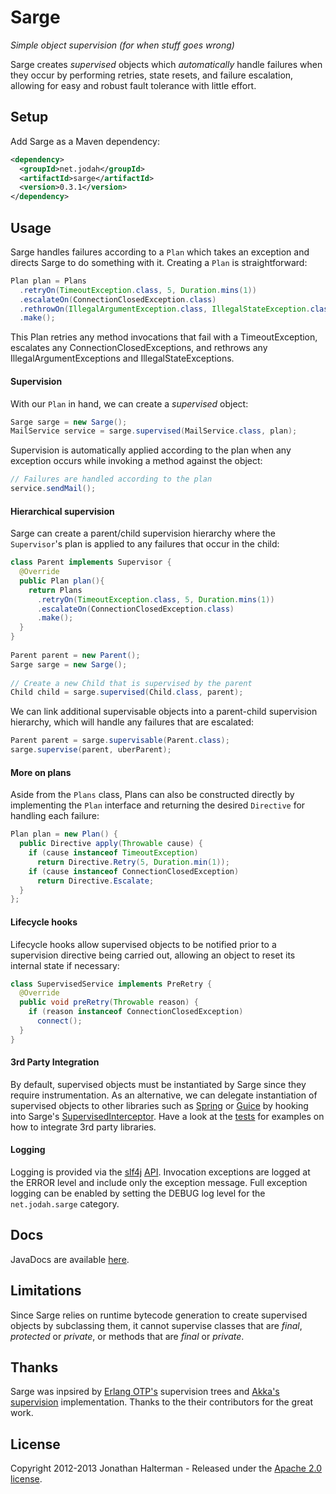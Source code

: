 # Sarge

*Simple object supervision (for when stuff goes wrong)*

Sarge creates *supervised* objects which *automatically* handle failures when they occur by performing retries, state resets, and failure escalation, allowing for easy and robust fault tolerance with little effort.

## Setup

Add Sarge as a Maven dependency:

```xml
<dependency>
  <groupId>net.jodah</groupId>
  <artifactId>sarge</artifactId>
  <version>0.3.1</version>
</dependency>
```

## Usage

Sarge handles failures according to a `Plan` which takes an exception and directs Sarge to do something with it. Creating a `Plan` is straightforward:

```java
Plan plan = Plans
  .retryOn(TimeoutException.class, 5, Duration.mins(1))
  .escalateOn(ConnectionClosedException.class)
  .rethrowOn(IllegalArgumentException.class, IllegalStateException.class)
  .make();
```      
      
This Plan retries any method invocations that fail with a TimeoutException, escalates any ConnectionClosedExceptions, and rethrows any IllegalArgumentExceptions and IllegalStateExceptions.      

#### Supervision

With our `Plan` in hand, we can create a *supervised* object:

```java
Sarge sarge = new Sarge();
MailService service = sarge.supervised(MailService.class, plan);
```    

Supervision is automatically applied according to the plan when any exception occurs while invoking a method against the object:
    
```java
// Failures are handled according to the plan
service.sendMail();
```
    
#### Hierarchical supervision

Sarge can create a parent/child supervision hierarchy where the `Supervisor`'s plan is applied to any failures that occur in the child:

```java
class Parent implements Supervisor {
  @Override
  public Plan plan(){
    return Plans
      .retryOn(TimeoutException.class, 5, Duration.mins(1))
      .escalateOn(ConnectionClosedException.class)
      .make();
  }
}
 
Parent parent = new Parent(); 
Sarge sarge = new Sarge();
 
// Create a new Child that is supervised by the parent
Child child = sarge.supervised(Child.class, parent);
```    
    
We can link additional supervisable objects into a parent-child supervision hierarchy, which will handle any failures that are escalated:

```java
Parent parent = sarge.supervisable(Parent.class);
sarge.supervise(parent, uberParent);
```
	
#### More on plans

Aside from the `Plans` class, Plans can also be constructed directly by implementing the `Plan` interface and returning the desired `Directive` for handling each failure:

```java
Plan plan = new Plan() {
  public Directive apply(Throwable cause) {
    if (cause instanceof TimeoutException)
      return Directive.Retry(5, Duration.min(1));
    if (cause instanceof ConnectionClosedException)
      return Directive.Escalate;
  }
};
```
    
#### Lifecycle hooks

Lifecycle hooks allow supervised objects to be notified prior to a supervision directive being carried out, allowing an object to reset its internal state if necessary:

```java
class SupervisedService implements PreRetry {
  @Override
  public void preRetry(Throwable reason) {
    if (reason instanceof ConnectionClosedException)
      connect();
  }
}
```

#### 3rd Party Integration

By default, supervised objects must be instantiated by Sarge since they require instrumentation. As an alternative, we can delegate instantiation of supervised objects to other libraries such as [Spring](https://github.com/jhalterman/sarge/tree/master/src/test/java/net/jodah/sarge/integration/SpringIntegrationTest.java) or [Guice](https://github.com/jhalterman/sarge/tree/master/src/test/java/net/jodah/sarge/integration/GuiceIntegrationTest.java) by hooking into Sarge's [SupervisedInterceptor](https://jhalterman.github.com/sarge/javadoc/net/jodah/sarge/SupervisedInterceptor.html). Have a look at the [tests](https://github.com/jhalterman/sarge/tree/master/src/test/java/net/jodah/sarge/integration) for examples on how to integrate 3rd party libraries.

#### Logging

Logging is provided via the [slf4j](http://www.slf4j.org/) [API](http://www.slf4j.org/apidocs/index.html). Invocation exceptions are logged at the ERROR level and include only the exception message. Full exception logging can be enabled by setting the DEBUG log level for the `net.jodah.sarge` category.

## Docs

JavaDocs are available [here](https://jhalterman.github.com/sarge/javadoc).

## Limitations

Since Sarge relies on runtime bytecode generation to create supervised objects by subclassing them, it cannot supervise classes that are _final_, _protected_ or _private_, or methods that are _final_ or _private_.

## Thanks

Sarge was inpsired by [Erlang OTP's](http://www.erlang.org/doc/design_principles/des_princ.html) supervision trees and [Akka's supervision](http://akka.io) implementation. Thanks to the their contributors for the great work.

## License

Copyright 2012-2013 Jonathan Halterman - Released under the [Apache 2.0 license](http://www.apache.org/licenses/LICENSE-2.0.html).